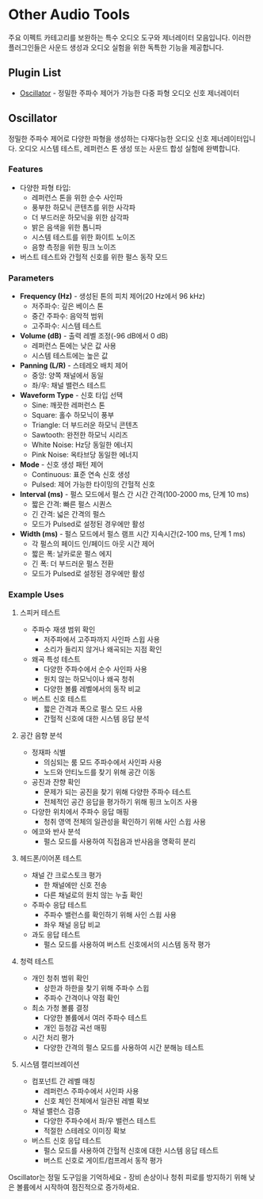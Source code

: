 # Other Audio Tools

주요 이펙트 카테고리를 보완하는 특수 오디오 도구와 제너레이터 모음입니다. 이러한 플러그인들은 사운드 생성과 오디오 실험을 위한 독특한 기능을 제공합니다.

## Plugin List

- [Oscillator](#oscillator) - 정밀한 주파수 제어가 가능한 다중 파형 오디오 신호 제너레이터

## Oscillator

정밀한 주파수 제어로 다양한 파형을 생성하는 다재다능한 오디오 신호 제너레이터입니다. 오디오 시스템 테스트, 레퍼런스 톤 생성 또는 사운드 합성 실험에 완벽합니다.

### Features
- 다양한 파형 타입:
  - 레퍼런스 톤을 위한 순수 사인파
  - 풍부한 하모닉 콘텐츠를 위한 사각파
  - 더 부드러운 하모닉을 위한 삼각파
  - 밝은 음색을 위한 톱니파
  - 시스템 테스트를 위한 화이트 노이즈
  - 음향 측정을 위한 핑크 노이즈
- 버스트 테스트와 간헐적 신호를 위한 펄스 동작 모드

### Parameters
- **Frequency (Hz)** - 생성된 톤의 피치 제어(20 Hz에서 96 kHz)
  - 저주파수: 깊은 베이스 톤
  - 중간 주파수: 음악적 범위
  - 고주파수: 시스템 테스트
- **Volume (dB)** - 출력 레벨 조정(-96 dB에서 0 dB)
  - 레퍼런스 톤에는 낮은 값 사용
  - 시스템 테스트에는 높은 값
- **Panning (L/R)** - 스테레오 배치 제어
  - 중앙: 양쪽 채널에서 동일
  - 좌/우: 채널 밸런스 테스트
- **Waveform Type** - 신호 타입 선택
  - Sine: 깨끗한 레퍼런스 톤
  - Square: 홀수 하모닉이 풍부
  - Triangle: 더 부드러운 하모닉 콘텐츠
  - Sawtooth: 완전한 하모닉 시리즈
  - White Noise: Hz당 동일한 에너지
  - Pink Noise: 옥타브당 동일한 에너지
- **Mode** - 신호 생성 패턴 제어
  - Continuous: 표준 연속 신호 생성
  - Pulsed: 제어 가능한 타이밍의 간헐적 신호
- **Interval (ms)** - 펄스 모드에서 펄스 간 시간 간격(100-2000 ms, 단계 10 ms)
  - 짧은 간격: 빠른 펄스 시퀀스
  - 긴 간격: 넓은 간격의 펄스
  - 모드가 Pulsed로 설정된 경우에만 활성
- **Width (ms)** - 펄스 모드에서 펄스 램프 시간 지속시간(2-100 ms, 단계 1 ms)
  - 각 펄스의 페이드 인/페이드 아웃 시간 제어
  - 짧은 폭: 날카로운 펄스 에지
  - 긴 폭: 더 부드러운 펄스 전환
  - 모드가 Pulsed로 설정된 경우에만 활성

### Example Uses

1. 스피커 테스트
   - 주파수 재생 범위 확인
     * 저주파에서 고주파까지 사인파 스윕 사용
     * 소리가 들리지 않거나 왜곡되는 지점 확인
   - 왜곡 특성 테스트
     * 다양한 주파수에서 순수 사인파 사용
     * 원치 않는 하모닉이나 왜곡 청취
     * 다양한 볼륨 레벨에서의 동작 비교
   - 버스트 신호 테스트
     * 짧은 간격과 폭으로 펄스 모드 사용
     * 간헐적 신호에 대한 시스템 응답 분석

2. 공간 음향 분석
   - 정재파 식별
     * 의심되는 룸 모드 주파수에서 사인파 사용
     * 노드와 안티노드를 찾기 위해 공간 이동
   - 공진과 잔향 확인
     * 문제가 되는 공진을 찾기 위해 다양한 주파수 테스트
     * 전체적인 공간 응답을 평가하기 위해 핑크 노이즈 사용
   - 다양한 위치에서 주파수 응답 매핑
     * 청취 영역 전체의 일관성을 확인하기 위해 사인 스윕 사용
   - 에코와 반사 분석
     * 펄스 모드를 사용하여 직접음과 반사음을 명확히 분리

3. 헤드폰/이어폰 테스트
   - 채널 간 크로스토크 평가
     * 한 채널에만 신호 전송
     * 다른 채널로의 원치 않는 누출 확인
   - 주파수 응답 테스트
     * 주파수 밸런스를 확인하기 위해 사인 스윕 사용
     * 좌우 채널 응답 비교
   - 과도 응답 테스트
     * 펄스 모드를 사용하여 버스트 신호에서의 시스템 동작 평가

4. 청력 테스트
   - 개인 청취 범위 확인
     * 상한과 하한을 찾기 위해 주파수 스윕
     * 주파수 간격이나 약점 확인
   - 최소 가청 볼륨 결정
     * 다양한 볼륨에서 여러 주파수 테스트
     * 개인 등청감 곡선 매핑
   - 시간 처리 평가
     * 다양한 간격의 펄스 모드를 사용하여 시간 분해능 테스트

5. 시스템 캘리브레이션
   - 컴포넌트 간 레벨 매칭
     * 레퍼런스 주파수에서 사인파 사용
     * 신호 체인 전체에서 일관된 레벨 확보
   - 채널 밸런스 검증
     * 다양한 주파수에서 좌/우 밸런스 테스트
     * 적절한 스테레오 이미징 확보
   - 버스트 신호 응답 테스트
     * 펄스 모드를 사용하여 간헐적 신호에 대한 시스템 응답 테스트
     * 버스트 신호로 게이트/컴프레서 동작 평가

Oscillator는 정밀 도구임을 기억하세요 - 장비 손상이나 청취 피로를 방지하기 위해 낮은 볼륨에서 시작하여 점진적으로 증가하세요.